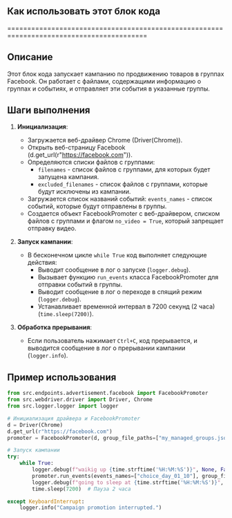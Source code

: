 ## Как использовать этот блок кода
=========================================================================================

Описание
-------------------------
Этот блок кода запускает кампанию по продвижению товаров в группах Facebook. Он работает с файлами, содержащими информацию о группах и событиях, и отправляет эти события в указанные группы.

Шаги выполнения
-------------------------
1. **Инициализация**:
    - Загружается веб-драйвер Chrome (Driver(Chrome)).
    - Открыть веб-страницу Facebook (d.get_url(r"https://facebook.com")).
    - Определяются списки файлов с группами: 
        - `filenames` - список файлов с группами, для которых будет запущена кампания.
        - `excluded_filenames` - список файлов с группами, которые будут исключены из кампании. 
    - Загружается список названий событий: `events_names` - список событий, которые будут отправлены в группы.
    - Создается объект FacebookPromoter с веб-драйвером, списком файлов с группами и флагом `no_video = True`, который запрещает отправку видео.

2. **Запуск кампании**:
    - В бесконечном цикле `while True` код выполняет следующие действия:
        - Выводит сообщение в лог о запуске (`logger.debug`).
        - Вызывает функцию `run_events` класса FacebookPromoter для отправки событий в группы.
        - Выводит сообщение в лог о переходе в спящий режим (`logger.debug`).
        - Устанавливает временной интервал в 7200 секунд (2 часа) (`time.sleep(7200)`).

3. **Обработка прерывания**:
    - Если пользователь нажимает `Ctrl+C`, код прерывается, и выводится сообщение в лог о прерывании кампании (`logger.info`).

Пример использования
-------------------------

```python
from src.endpoints.advertisement.facebook import FacebookPromoter
from src.webdriver.driver import Driver, Chrome
from src.logger.logger import logger

# Инициализация драйвера и FacebookPromoter
d = Driver(Chrome)
d.get_url(r"https://facebook.com")
promoter = FacebookPromoter(d, group_file_paths=["my_managed_groups.json", "usa.json"], no_video=True)

# Запуск кампании
try:
    while True:
        logger.debug(f"waikig up {time.strftime('%H:%M:%S')}", None, False)
        promoter.run_events(events_names=["choice_day_01_10"], group_file_paths=["my_managed_groups.json", "usa.json"])
        logger.debug(f"going to sleep at {time.strftime('%H:%M:%S')}", None, False)
        time.sleep(7200)  # Пауза 2 часа

except KeyboardInterrupt:
    logger.info("Campaign promotion interrupted.")
```